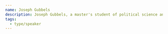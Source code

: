 ```yaml
---
name: Joseph Gubbels
description: Joseph Gubbels, a master's student of political science and public administration at uOttawa.
tags:
  - type/speaker
---
```

